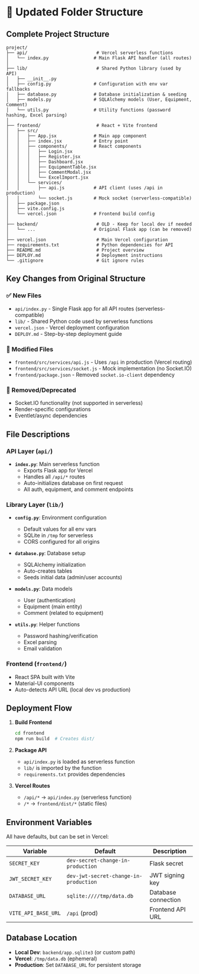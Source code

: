 # 📁 Updated Folder Structure

## Complete Project Structure

```
project/
├── api/                          # Vercel serverless functions
│   └── index.py                 # Main Flask API handler (all routes)
│
├── lib/                          # Shared Python library (used by API)
│   ├── __init__.py
│   ├── config.py                # Configuration with env var fallbacks
│   ├── database.py              # Database initialization & seeding
│   ├── models.py                # SQLAlchemy models (User, Equipment, Comment)
│   └── utils.py                 # Utility functions (password hashing, Excel parsing)
│
├── frontend/                     # React + Vite frontend
│   ├── src/
│   │   ├── App.jsx              # Main app component
│   │   ├── index.jsx            # Entry point
│   │   ├── components/          # React components
│   │   │   ├── Login.jsx
│   │   │   ├── Register.jsx
│   │   │   ├── Dashboard.jsx
│   │   │   ├── EquipmentTable.jsx
│   │   │   ├── CommentModal.jsx
│   │   │   └── ExcelImport.jsx
│   │   └── services/
│   │       ├── api.js           # API client (uses /api in production)
│   │       └── socket.js        # Mock socket (serverless-compatible)
│   ├── package.json
│   ├── vite.config.js
│   └── vercel.json              # Frontend build config
│
├── backend/                      # OLD - Keep for local dev if needed
│   └── ...                      # Original Flask app (can be removed)
│
├── vercel.json                   # Main Vercel configuration
├── requirements.txt              # Python dependencies for API
├── README.md                     # Project overview
├── DEPLOY.md                     # Deployment instructions
└── .gitignore                    # Git ignore rules
```

## Key Changes from Original Structure

### ✅ New Files
- `api/index.py` - Single Flask app for all API routes (serverless-compatible)
- `lib/` - Shared Python code used by serverless functions
- `vercel.json` - Vercel deployment configuration
- `DEPLOY.md` - Step-by-step deployment guide

### 🔄 Modified Files
- `frontend/src/services/api.js` - Uses `/api` in production (Vercel routing)
- `frontend/src/services/socket.js` - Mock implementation (no Socket.IO)
- `frontend/package.json` - Removed `socket.io-client` dependency

### 📝 Removed/Deprecated
- Socket.IO functionality (not supported in serverless)
- Render-specific configurations
- Eventlet/async dependencies

## File Descriptions

### API Layer (`api/`)
- **`index.py`**: Main serverless function
  - Exports Flask app for Vercel
  - Handles all `/api/*` routes
  - Auto-initializes database on first request
  - All auth, equipment, and comment endpoints

### Library Layer (`lib/`)
- **`config.py`**: Environment configuration
  - Default values for all env vars
  - SQLite in `/tmp` for serverless
  - CORS configured for all origins

- **`database.py`**: Database setup
  - SQLAlchemy initialization
  - Auto-creates tables
  - Seeds initial data (admin/user accounts)

- **`models.py`**: Data models
  - User (authentication)
  - Equipment (main entity)
  - Comment (related to equipment)

- **`utils.py`**: Helper functions
  - Password hashing/verification
  - Excel parsing
  - Email validation

### Frontend (`frontend/`)
- React SPA built with Vite
- Material-UI components
- Auto-detects API URL (local dev vs production)

## Deployment Flow

1. **Build Frontend**
   ```bash
   cd frontend
   npm run build  # Creates dist/
   ```

2. **Package API**
   - `api/index.py` is loaded as serverless function
   - `lib/` is imported by the function
   - `requirements.txt` provides dependencies

3. **Vercel Routes**
   - `/api/*` → `api/index.py` (serverless function)
   - `/*` → `frontend/dist/*` (static files)

## Environment Variables

All have defaults, but can be set in Vercel:

| Variable | Default | Description |
|----------|---------|-------------|
| `SECRET_KEY` | `dev-secret-change-in-production` | Flask secret |
| `JWT_SECRET_KEY` | `dev-jwt-secret-change-in-production` | JWT signing key |
| `DATABASE_URL` | `sqlite:////tmp/data.db` | Database connection |
| `VITE_API_BASE_URL` | `/api` (prod) | Frontend API URL |

## Database Location

- **Local Dev**: `backend/app.sqlite3` (or custom path)
- **Vercel**: `/tmp/data.db` (ephemeral)
- **Production**: Set `DATABASE_URL` for persistent storage

